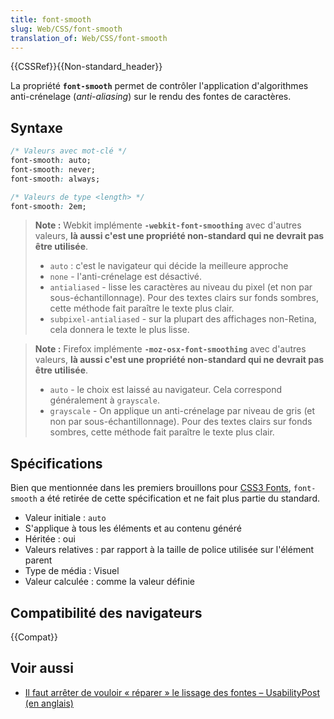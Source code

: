 ```yaml
---
title: font-smooth
slug: Web/CSS/font-smooth
translation_of: Web/CSS/font-smooth
---
```


{{CSSRef}}{{Non-standard_header}}

La propriété **`font-smooth`** permet de contrôler l'application d'algorithmes anti-crénelage (_anti-aliasing_) sur le rendu des fontes de caractères.

## Syntaxe

```css
/* Valeurs avec mot-clé */
font-smooth: auto;
font-smooth: never;
font-smooth: always;

/* Valeurs de type <length> */
font-smooth: 2em;
```

> **Note :** Webkit implémente **`-webkit-font-smoothing`** avec d'autres valeurs, **là aussi c'est une propriété non-standard qui ne devrait pas être utilisée**.
>
> - `auto` : c'est le navigateur qui décide la meilleure approche
> - `none` - l'anti-crénelage est désactivé.
> - `antialiased` - lisse les caractères au niveau du pixel (et non par sous-échantillonnage). Pour des textes clairs sur fonds sombres, cette méthode fait paraître le texte plus clair.
> - `subpixel-antialiased` - sur la plupart des affichages non-Retina, cela donnera le texte le plus lisse.

> **Note :** Firefox implémente **`-moz-osx-font-smoothing`** avec d'autres valeurs, **là aussi c'est une propriété non-standard qui ne devrait pas être utilisée**.
>
> - `auto` - le choix est laissé au navigateur. Cela correspond généralement à `grayscale`.
> - `grayscale` - On applique un anti-crénelage par niveau de gris (et non par sous-échantillonnage). Pour des textes clairs sur fonds sombres, cette méthode fait paraître le texte plus clair.

## Spécifications

Bien que mentionnée dans les premiers brouillons pour [CSS3 Fonts](https://www.w3.org/TR/WD-font/#font-smooth), `font-smooth` a été retirée de cette spécification et ne fait plus partie du standard.

- Valeur initiale : `auto`
- S'applique à tous les éléments et au contenu généré
- Héritée : oui
- Valeurs relatives : par rapport à la taille de police utilisée sur l'élément parent
- Type de média : Visuel
- Valeur calculée : comme la valeur définie

## Compatibilité des navigateurs

{{Compat}}

## Voir aussi

- [Il faut arrêter de vouloir « réparer » le lissage des fontes – UsabilityPost (en anglais)](https://usabilitypost.com/2012/11/05/stop-fixing-font-smoothing/)
